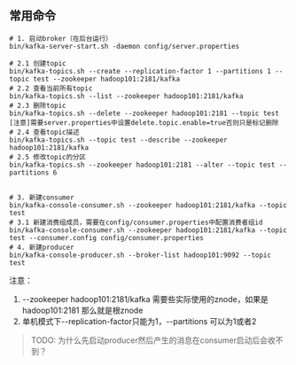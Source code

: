 ## 常用命令

```
# 1. 启动broker（在后台运行）
bin/kafka-server-start.sh -daemon config/server.properties 

# 2.1 创建topic
bin/kafka-topics.sh --create --replication-factor 1 --partitions 1 --topic test --zookeeper hadoop101:2181/kafka
# 2.2 查看当前所有topic
bin/kafka-topics.sh --list --zookeeper hadoop101:2181/kafka
# 2.3 删除topic
bin/kafka-topics.sh --delete --zookeeper hadoop101:2181 --topic test
[注意]需要server.properties中设置delete.topic.enable=true否则只是标记删除
# 2.4 查看topic描述
bin/kafka-topics.sh --topic test --describe --zookeeper hadoop101:2181/kafka
# 2.5 修改topic的分区
bin/kafka-topics.sh --zookeeper hadoop101:2181 --alter --topic test --partitions 6


# 3. 新建consumer
bin/kafka-console-consumer.sh --zookeeper hadoop101:2181/kafka --topic test
# 3.1 新建消费组成员，需要在config/consumer.properties中配置消费者组id
bin/kafka-console-consumer.sh --zookeeper hadoop101:2181/kafka --topic test --consumer.config config/consumer.properties
# 4. 新建producer 
bin/kafka-console-producer.sh --broker-list hadoop101:9092 --topic test
```
注意：
1. --zookeeper hadoop101:2181/kafka 需要些实际使用的znode，如果是 hadoop101:2181 那么就是根znode
2. 单机模式下--replication-factor只能为1，--partitions 可以为1或者2
> TODO: 为什么先启动producer然后产生的消息在consumer启动后会收不到？

